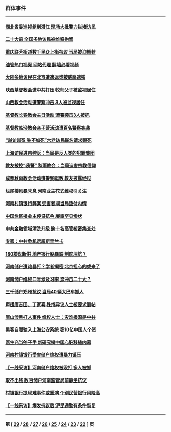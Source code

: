 ### 群体事件
---
#### [湖北省委巡视组到潜江 现场大批警力拦堵访民](../../pages/ncid279/n13820243.md?09101645) 
#### [二十大前 全国多地访民被维稳拘留](../../pages/ncid279/n13819431.md?09101645) 
#### [重庆联芳街道数千民众上街抗议 当局被迫解封](../../pages/ncid279/n13812220.md?09101645) 
#### [油管热门视频 网站代理 翻墙必看视频](http://209.222.30.114:81/youtube.html?09101645)
#### [大陆多地访民在北京遭遣返或被威胁逮捕](../../pages/ncid279/n13812104.md?09101645) 
#### [陕西基督教会遭中共打压 牧师父子被监视居住](../../pages/ncid279/n13811611.md?09101645) 
#### [山西教会活动遭警察冲击 3人被监视居住](../../pages/ncid279/n13808966.md?09101645) 
#### [基督教长春教会主日活动 遭警袭击3人被抓](../../pages/ncid279/n13806935.md?09101645) 
#### [基督教临汾教会亲子营活动遭百名警察突袭](../../pages/ncid279/n13806527.md?09101645) 
#### [“越访越冤 生不如死”六老访民联名请求赐死](../../pages/ncid279/n13805907.md?09101645) 
#### [上海访民进京控诉：当局是反人类的犯罪集团](../../pages/ncid279/n13803858.md?09101645) 
#### [教友被控“袭警” 秋雨教会：当局迫害宗教信仰](../../pages/ncid279/n13803563.md?09101645) 
#### [成都秋雨教会活动遭警察驱散 教友披露经过](../../pages/ncid279/n13802541.md?09101645) 
#### [烂尾楼风暴未息 河南业主花式维权引关注](../../pages/ncid279/n13794519.md?09101645) 
#### [河南村镇银行弊案 受害者揭当局垫付内情](../../pages/ncid279/n13791990.md?09101645) 
#### [中国烂尾楼业主停贷抗争 展露罕见惨状](../../pages/ncid279/n13787794.md?09101645) 
#### [中共金融领域清洗升级 逾十名高管被密集查处](../../pages/ncid279/n13782694.md?09101645) 
#### [专家：中共危机远超斯里兰卡](../../pages/ncid279/n13782248.md?09101645) 
#### [180楼盘断供 地产银行股暴跌 制度埋坑？](../../pages/ncid279/n13780778.md?09101645) 
#### [河南储户遭谁暴打？学者揭密 北京担心的或来了](../../pages/ncid279/n13779407.md?09101645) 
#### [河南储户维权口号涉及习李 恐冲击二十大？](../../pages/ncid279/n13778148.md?09101645) 
#### [三千储户郑州抗议 当局40辆大巴车抓人](../../pages/ncid279/n13777593.md?09101645) 
#### [声援唐吉田、丁家喜 株州异议人士被要求删帖](../../pages/ncid279/n13775534.md?09101645) 
#### [唐山涉黑打人事件 维权人士：灾难根源是中共](../../pages/ncid279/n13773534.md?09101645) 
#### [黑客自曝骇入上海公安系统 窃10亿中国人个资](../../pages/ncid279/n13773395.md?09101645) 
#### [医生充当刽子手 新研究揭中国心脏移植内幕](../../pages/ncid279/n13772291.md?09101645) 
#### [河南村镇银行受害储户维权遭暴力镇压](../../pages/ncid279/n13770841.md?09101645) 
#### [【一线采访】河南储户维权被殴打 多人被抓](../../pages/ncid279/n13768629.md?09101645) 
#### [取不出钱 数百储户河南监管局前静坐抗议](../../pages/ncid279/n13767198.md?09101645) 
#### [村镇银行提现难事件或重演 个别民营银行风险高](../../pages/ncid279/n13764495.md?09101645) 
#### [【一线采访】爆发抗议后 沪昆通勤有条件恢复](../../pages/ncid279/n13763504.md?09101645) 

---
#### 第 [ [29](./29.md?09101645) / [28](./28.md?09101645) / [27](./27.md?09101645) / [26](./26.md?09101645) / [25](./25.md?09101645) / [24](./24.md?09101645) / [23](./23.md?09101645) / [22](./22.md?09101645) ] 页

